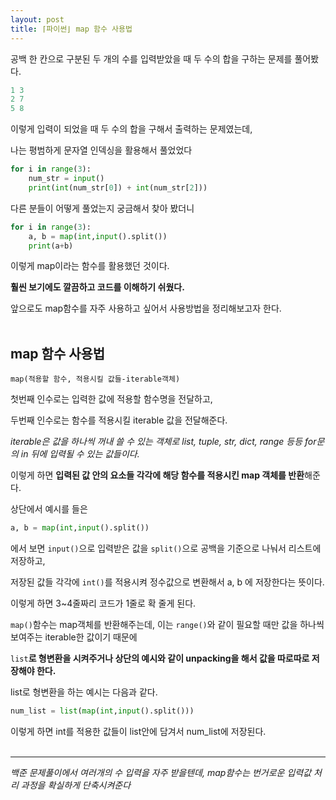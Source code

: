 ```yaml
---
layout: post
title: ⌈파이썬⌋ map 함수 사용법
---
```


공백 한 칸으로 구분된 두 개의 수를 입력받았을 때 두 수의 합을 구하는 문제를 풀어봤다.
```py
1 3
2 7
5 8
```
이렇게 입력이 되었을 때 두 수의 합을 구해서 출력하는 문제였는데,

나는 평범하게 문자열 인덱싱을 활용해서 풀었었다

```py
for i in range(3):
    num_str = input()
    print(int(num_str[0]) + int(num_str[2]))
```

다른 분들이 어떻게 풀었는지 궁금해서 찾아 봤더니

```py
for i in range(3):
    a, b = map(int,input().split())
    print(a+b)
```

이렇게 map이라는 함수를 활용했던 것이다.

**훨씬 보기에도 깔끔하고 코드를 이해하기 쉬웠다.**

앞으로도 map함수를 자주 사용하고 싶어서 사용방법을 정리해보고자 한다.<br/><br/>

## map 함수 사용법

```Py
map(적용할 함수, 적용시킬 값들-iterable객체)
```

첫번째 인수로는 입력한 값에 적용할 함수명을 전달하고,

두번째 인수로는 함수를 적용시킬 iterable 값을 전달해준다.

*iterable은 값을 하나씩 꺼내 쓸 수 있는 객체로 list, tuple, str, dict, range 등등 for문의 in 뒤에 입력될 수 있는 값들이다.*

이렇게 하면 **입력된 값 안의 요소들 각각에 해당 함수를 적용시킨 map 객체를 반환**해준다.

상단에서 예시를 들은

```py
a, b = map(int,input().split())
```

에서 보면 `input()`으로 입력받은 값을 `split()`으로 공백을 기준으로 나눠서 리스트에 저장하고,

저장된 값들 각각에 `int()`를 적용시켜 정수값으로 변환해서 a, b 에 저장한다는 뜻이다.

이렇게 하면 3~4줄짜리 코드가 1줄로 확 줄게 된다.

`map()`함수는 map객체를 반환해주는데, 이는 `range()`와 같이 필요할 때만 값을 하나씩 보여주는 iterable한 값이기 때문에 

`list`**로 형변환을 시켜주거나 상단의 예시와 같이 unpacking을 해서 값을 따로따로 저장해야 한다.**

list로 형변환을 하는 예시는 다음과 같다.

```py
num_list = list(map(int,input().split()))
```

이렇게 하면 int를 적용한 값들이 list안에 담겨서 num_list에 저장된다.<br/><br/>

___

*백준 문제풀이에서 여러개의 수 입력을 자주 받을텐데, map함수는 번거로운 입력값 처리 과정을 확실하게 단축시켜준다*